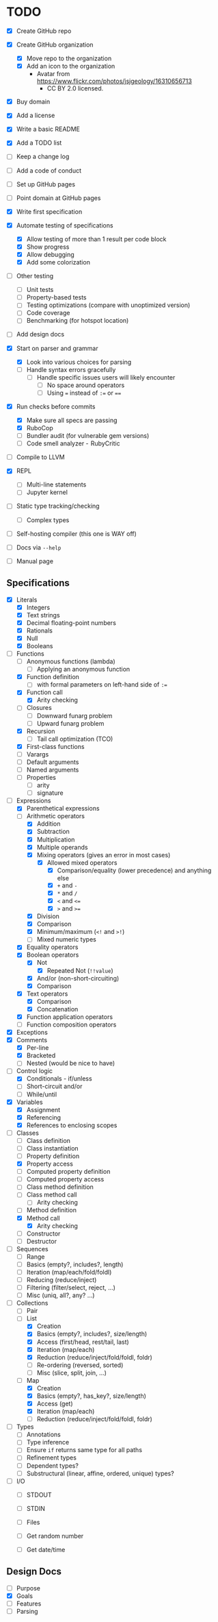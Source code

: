 TODO
====

- [x] Create GitHub repo
- [x] Create GitHub organization
    - [x] Move repo to the organization
    - [x] Add an icon to the organization
        - Avatar from <https://www.flickr.com/photos/jsjgeology/16310656713>
            - CC BY 2.0 licensed.
- [x] Buy domain
- [x] Add a license
- [x] Write a basic README
- [x] Add a TODO list
- [ ] Keep a change log
- [ ] Add a code of conduct
- [ ] Set up GitHub pages
- [ ] Point domain at GitHub pages
- [x] Write first specification
- [x] Automate testing of specifications
    - [x] Allow testing of more than 1 result per code block
    - [x] Show progress
    - [x] Allow debugging
    - [x] Add some colorization
- [ ] Other testing
    - [ ] Unit tests
    - [ ] Property-based tests
    - [ ] Testing optimizations (compare with unoptimized version)
    - [ ] Code coverage
    - [ ] Benchmarking (for hotspot location)
- [ ] Add design docs
- [x] Start on parser and grammar
    - [x] Look into various choices for parsing
    - [ ] Handle syntax errors gracefully
        - [ ] Handle specific issues users will likely encounter
            - [ ] No space around operators
            - [ ] Using `=` instead of `:=` or `==`
- [x] Run checks before commits
    - [x] Make sure all specs are passing
    - [x] RuboCop
    - [ ] Bundler audit (for vulnerable gem versions)
    - [ ] Code smell analyzer -  RubyCritic
- [ ] Compile to LLVM
- [x] REPL
    - [ ] Multi-line statements
    - [ ] Jupyter kernel
- [ ] Static type tracking/checking
    - [ ] Complex types
- [ ] Self-hosting compiler (this one is WAY off)
- [ ] Docs via `--help`
- [ ] Manual page


Specifications
--------------

- [x] Literals
    - [x] Integers
    - [x] Text strings
    - [x] Decimal floating-point numbers
    - [x] Rationals
    - [x] Null
    - [x] Booleans
- [ ] Functions
    - [ ] Anonymous functions (lambda)
        - [ ] Applying an anonymous function
    - [x] Function definition
        - [ ] with formal parameters on left-hand side of `:=`
    - [x] Function call
        - [x] Arity checking
    - [ ] Closures
        - [ ] Downward funarg problem
        - [ ] Upward funarg problem
    - [x] Recursion
        - [ ] Tail call optimization (TCO)
    - [x] First-class functions
    - [ ] Varargs
    - [ ] Default arguments
    - [ ] Named arguments
    - [ ] Properties
        - [ ] arity
        - [ ] signature
- [ ] Expressions
    - [x] Parenthetical expressions
    - [ ] Arithmetic operators
        - [x] Addition
        - [x] Subtraction
        - [x] Multiplication
        - [x] Multiple operands
        - [x] Mixing operators (gives an error in most cases)
            - [x] Allowed mixed operators
                - [x] Comparison/equality (lower precedence) and anything else
                - [x] `+` and `-`
                - [x] `*` and `/`
                - [x] `<` and `<=`
                - [x] `>` and `>=`
        - [x] Division
        - [x] Comparison
        - [x] Minimum/maximum (`<!` and `>!`)
        - [ ] Mixed numeric types
    - [x] Equality operators
    - [x] Boolean operators
        - [x] Not
            - [x] Repeated Not (`!!value`)
        - [x] And/or (non-short-circuiting)
        - [x] Comparison
    - [x] Text operators
        - [x] Comparison
        - [x] Concatenation
    - [x] Function application operators
    - [ ] Function composition operators
- [x] Exceptions
- [x] Comments
    - [x] Per-line
    - [x] Bracketed
    - [ ] Nested (would be nice to have)
- [ ] Control logic
    - [x] Conditionals - if/unless
    - [ ] Short-circuit and/or
    - [ ] While/until
- [x] Variables
    - [x] Assignment
    - [x] Referencing
    - [x] References to enclosing scopes
- [ ] Classes
    - [ ] Class definition
    - [ ] Class instantiation
    - [ ] Property definition
    - [x] Property access
    - [ ] Computed property definition
    - [ ] Computed property access
    - [ ] Class method definition
    - [ ] Class method call
        - [ ] Arity checking
    - [ ] Method definition
    - [x] Method call
        - [x] Arity checking
    - [ ] Constructor
    - [ ] Destructor
- [ ] Sequences
    - [ ] Range
    - [ ] Basics (empty?, includes?, length)
    - [ ] Iteration (map/each/fold/foldl)
    - [ ] Reducing (reduce/inject)
    - [ ] Filtering (filter/select, reject, ...)
    - [ ] Misc (uniq, all?, any? ...)
- [ ] Collections
    - [ ] Pair
    - [ ] List
        - [x] Creation
        - [x] Basics (empty?, includes?, size/length)
        - [x] Access (first/head, rest/tail, last)
        - [x] Iteration (map/each)
        - [x] Reduction (reduce/inject/fold/foldl, foldr)
        - [ ] Re-ordering (reversed, sorted)
        - [ ] Misc (slice, split, join, ...)
    - [ ] Map
        - [x] Creation
        - [x] Basics (empty?, has_key?, size/length)
        - [x] Access (get)
        - [x] Iteration (map/each)
        - [ ] Reduction (reduce/inject/fold/foldl, foldr)
- [ ] Types
    - [ ] Annotations
    - [ ] Type inference
    - [ ] Ensure `if` returns same type for all paths
    - [ ] Refinement types
    - [ ] Dependent types?
    - [ ] Substructural (linear, affine, ordered, unique) types?
- [ ] I/O
    - [ ] STDOUT
    - [ ] STDIN
    - [ ] Files
    - [ ] Get random number
    - [ ] Get date/time


Design Docs
-----------

- [ ] Purpose
- [x] Goals
- [ ] Features
- [ ] Parsing
